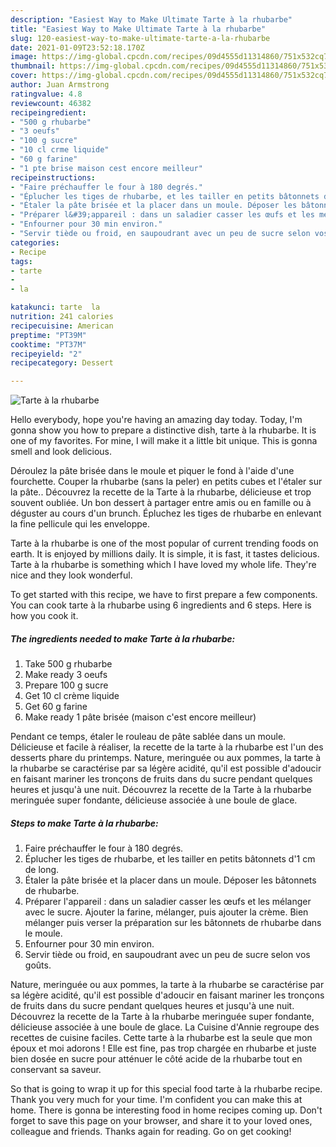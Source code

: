 ```yaml
---
description: "Easiest Way to Make Ultimate Tarte à la rhubarbe"
title: "Easiest Way to Make Ultimate Tarte à la rhubarbe"
slug: 120-easiest-way-to-make-ultimate-tarte-a-la-rhubarbe
date: 2021-01-09T23:52:18.170Z
image: https://img-global.cpcdn.com/recipes/09d4555d11314860/751x532cq70/tarte-a-la-rhubarbe-photo-principale-de-la-recette.jpg
thumbnail: https://img-global.cpcdn.com/recipes/09d4555d11314860/751x532cq70/tarte-a-la-rhubarbe-photo-principale-de-la-recette.jpg
cover: https://img-global.cpcdn.com/recipes/09d4555d11314860/751x532cq70/tarte-a-la-rhubarbe-photo-principale-de-la-recette.jpg
author: Juan Armstrong
ratingvalue: 4.8
reviewcount: 46382
recipeingredient:
- "500 g rhubarbe"
- "3 oeufs"
- "100 g sucre"
- "10 cl crme liquide"
- "60 g farine"
- "1 pte brise maison cest encore meilleur"
recipeinstructions:
- "Faire préchauffer le four à 180 degrés."
- "Éplucher les tiges de rhubarbe, et les tailler en petits bâtonnets d&#39;1 cm de long."
- "Étaler la pâte brisée et la placer dans un moule. Déposer les bâtonnets de rhubarbe."
- "Préparer l&#39;appareil : dans un saladier casser les œufs et les mélanger avec le sucre. Ajouter la farine, mélanger, puis ajouter la crème. Bien mélanger puis verser la préparation sur les bâtonnets de rhubarbe dans le moule."
- "Enfourner pour 30 min environ."
- "Servir tiède ou froid, en saupoudrant avec un peu de sucre selon vos goûts."
categories:
- Recipe
tags:
- tarte
- 
- la

katakunci: tarte  la 
nutrition: 241 calories
recipecuisine: American
preptime: "PT39M"
cooktime: "PT37M"
recipeyield: "2"
recipecategory: Dessert

---
```



![Tarte à la rhubarbe](https://img-global.cpcdn.com/recipes/09d4555d11314860/751x532cq70/tarte-a-la-rhubarbe-photo-principale-de-la-recette.jpg)

Hello everybody, hope you're having an amazing day today. Today, I'm gonna show you how to prepare a distinctive dish, tarte à la rhubarbe. It is one of my favorites. For mine, I will make it a little bit unique. This is gonna smell and look delicious.

Déroulez la pâte brisée dans le moule et piquer le fond à l&#39;aide d&#39;une fourchette. Couper la rhubarbe (sans la peler) en petits cubes et l&#39;étaler sur la pâte.. Découvrez la recette de la Tarte à la rhubarbe, délicieuse et trop souvent oubliée. Un bon dessert à partager entre amis ou en famille ou à déguster au cours d&#39;un brunch. Épluchez les tiges de rhubarbe en enlevant la fine pellicule qui les enveloppe.

Tarte à la rhubarbe is one of the most popular of current trending foods on earth. It is enjoyed by millions daily. It is simple, it is fast, it tastes delicious. Tarte à la rhubarbe is something which I have loved my whole life. They're nice and they look wonderful.


To get started with this recipe, we have to first prepare a few components. You can cook tarte à la rhubarbe using 6 ingredients and 6 steps. Here is how you cook it.

<!--inarticleads1-->

##### The ingredients needed to make Tarte à la rhubarbe:

1. Take 500 g rhubarbe
1. Make ready 3 oeufs
1. Prepare 100 g sucre
1. Get 10 cl crème liquide
1. Get 60 g farine
1. Make ready 1 pâte brisée (maison c&#39;est encore meilleur)


Pendant ce temps, étaler le rouleau de pâte sablée dans un moule. Délicieuse et facile à réaliser, la recette de la tarte à la rhubarbe est l&#39;un des desserts phare du printemps. Nature, meringuée ou aux pommes, la tarte à la rhubarbe se caractérise par sa légère acidité, qu&#39;il est possible d&#39;adoucir en faisant mariner les tronçons de fruits dans du sucre pendant quelques heures et jusqu&#39;à une nuit. Découvrez la recette de la Tarte à la rhubarbe meringuée super fondante, délicieuse associée à une boule de glace. 

<!--inarticleads2-->

##### Steps to make Tarte à la rhubarbe:

1. Faire préchauffer le four à 180 degrés.
1. Éplucher les tiges de rhubarbe, et les tailler en petits bâtonnets d&#39;1 cm de long.
1. Étaler la pâte brisée et la placer dans un moule. Déposer les bâtonnets de rhubarbe.
1. Préparer l&#39;appareil : dans un saladier casser les œufs et les mélanger avec le sucre. Ajouter la farine, mélanger, puis ajouter la crème. Bien mélanger puis verser la préparation sur les bâtonnets de rhubarbe dans le moule.
1. Enfourner pour 30 min environ.
1. Servir tiède ou froid, en saupoudrant avec un peu de sucre selon vos goûts.


Nature, meringuée ou aux pommes, la tarte à la rhubarbe se caractérise par sa légère acidité, qu&#39;il est possible d&#39;adoucir en faisant mariner les tronçons de fruits dans du sucre pendant quelques heures et jusqu&#39;à une nuit. Découvrez la recette de la Tarte à la rhubarbe meringuée super fondante, délicieuse associée à une boule de glace. La Cuisine d&#39;Annie regroupe des recettes de cuisine faciles. Cette tarte à la rhubarbe est la seule que mon époux et moi adorons ! Elle est fine, pas trop chargée en rhubarbe et juste bien dosée en sucre pour atténuer le côté acide de la rhubarbe tout en conservant sa saveur. 

So that is going to wrap it up for this special food tarte à la rhubarbe recipe. Thank you very much for your time. I'm confident you can make this at home. There is gonna be interesting food in home recipes coming up. Don't forget to save this page on your browser, and share it to your loved ones, colleague and friends. Thanks again for reading. Go on get cooking!
